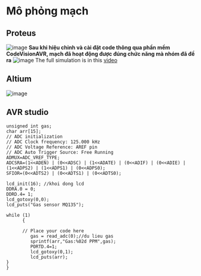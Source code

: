# Mô phỏng mạch
## Proteus
![image](https://user-images.githubusercontent.com/96186749/208045531-3708a54d-2b53-45ba-a46d-31619295b010.png)
**Sau khi hiệu chỉnh và cài đặt code thông qua phần mềm CodeVisionAVR, mạch đã hoạt động được đúng chức năng mà nhóm đã đề ra**
![image](https://user-images.githubusercontent.com/96186749/216868435-1db38203-9bdc-4231-9a8e-2c75ed73dc39.png)
The full simulation is in this [video](https://husteduvn-my.sharepoint.com/:v:/g/personal/minh_dtn193231_sis_hust_edu_vn/EeMyHEep7lxNtSg5wuvAWPUBkEjLh8_qN7npxQnsix0TAw?e=SZu1PP)
## Altium
![image](https://user-images.githubusercontent.com/124513040/216827906-8d130ae6-6e18-4cdf-9bac-a1a5a94ed649.png)
## AVR studio
```
unsigned int gas;
char arr[15];
// ADC initialization
// ADC Clock frequency: 125.000 kHz
// ADC Voltage Reference: AREF pin
// ADC Auto Trigger Source: Free Running
ADMUX=ADC_VREF_TYPE;
ADCSRA=(1<<ADEN) | (0<<ADSC) | (1<<ADATE) | (0<<ADIF) | (0<<ADIE) | (1<<ADPS2) | (1<<ADPS1) | (0<<ADPS0);
SFIOR=(0<<ADTS2) | (0<<ADTS1) | (0<<ADTS0);

lcd_init(16); //khoi dong lcd
DDRA.0 = 0;
DDRD.4= 1;
lcd_gotoxy(0,0);
lcd_puts("Gas sensor MQ135");

while (1)
      { 

      // Place your code here
         gas = read_adc(0);//du lieu gas
         sprintf(arr,"Gas:%02d PPM",gas);
         PORTD.4=1;
         lcd_gotoxy(0,1);
         lcd_puts(arr);
}    
}
```
